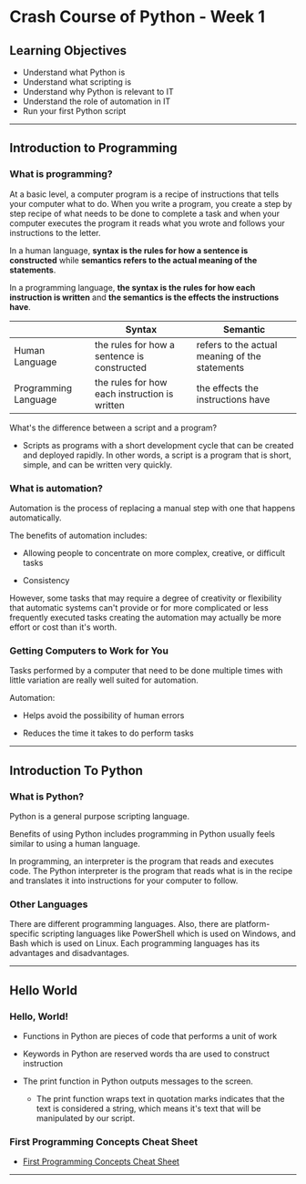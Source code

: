 # Crash Course of Python - Week 1

## Learning Objectives
* Understand what Python is
* Understand what scripting is
* Understand why Python is relevant to IT
* Understand the role of automation in IT
* Run your first Python script

---

## Introduction to Programming

### What is programming?

At a basic level, a computer program is a recipe of instructions that tells your computer what to do. When you write a program, you create a step by step recipe of what needs to be done to complete a task and when your computer executes the program it reads what you wrote and follows your instructions to the letter.  

In a human language, __**syntax** is the rules for how a sentence is constructed__ while __**semantics** refers to the actual meaning of the statements__.

In a programming language, __the **syntax** is the rules for how each instruction is written__ and __the **semantics** is the effects the instructions have__.  

|   | Syntax | Semantic |
-------|---------|---------
Human Language | the rules for how a sentence is constructed | refers to the actual meaning of the statements |
Programming Language | the rules for how each instruction is written | the effects the instructions have |

What's the difference between a script and a program?  

* Scripts as programs with a short development cycle that can be created and deployed rapidly. In other words, a script is a program that is short, simple, and can be written very quickly.

### What is automation?
Automation is the process of replacing a manual step with one that happens automatically.

The benefits of automation includes:

* Allowing people to concentrate on more complex, creative, or difficult tasks

* Consistency

However, some tasks that may require a degree of creativity or flexibility that automatic systems can't provide or for more complicated or less frequently executed tasks creating the automation may actually be more effort or cost than it's worth.

### Getting Computers to Work for You
Tasks performed by a computer that need to be done multiple times with little variation are really well suited for automation.

Automation:

* Helps avoid the possibility of human errors

* Reduces the time it takes to do perform tasks

---

## Introduction To Python

### What is Python?

Python is a general purpose scripting language.

Benefits of using Python includes programming in Python usually feels similar to using a human language.

In programming, an interpreter is the program that reads and executes code. The Python interpreter is the program that reads what is in the recipe and translates it into instructions for your computer to follow.

### Other Languages

There are different programming languages. Also, there are platform-specific scripting languages like PowerShell which is used on Windows, and Bash which is used on Linux. Each programming languages has its advantages and disadvantages.

---

## Hello World

### Hello, World!

* Functions in Python are pieces of code that performs a unit of work

* Keywords in Python are reserved words tha are used to construct instruction

* The print function in Python outputs messages to the screen.
    * The print function wraps text in quotation marks indicates that the text is considered a string, which means it's text that will be manipulated by our script.

### First Programming Concepts Cheat Sheet
* [First Programming Concepts Cheat Sheet](https://www.coursera.org/learn/python-crash-course/supplement/nonTo/first-programming-concepts-cheat-sheet)

---
